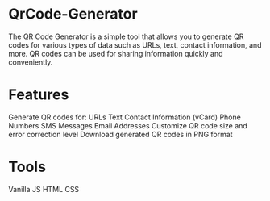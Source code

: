 # QrCode-Generator

The QR Code Generator is a simple tool that allows you to generate QR codes for various types of data such as URLs, 
text, contact information, and more. QR codes can be used for sharing information quickly and conveniently.

# Features

Generate QR codes for:
URLs
Text
Contact Information (vCard)
Phone Numbers
SMS Messages
Email Addresses
Customize QR code size and error correction level
Download generated QR codes in PNG format

# Tools
Vanilla JS
HTML
CSS
